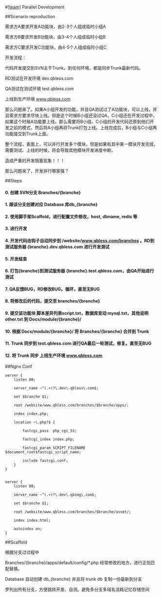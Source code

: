 #[[team]](/#team) Parallel Development

##Scenario reproduction

需求方A要求开发A功能块，由2-3个人组成临时小组A

需求方B要求开发B功能块，由3-4个人组成临时小组B

需求方C要求开发C功能块，由4-5个人组成临时小组C

开发流程：

代码开发提交到SVN主干Trunk。到任何环境，都是同步Trunk最新代码。

RD测试在开发环境 dev.qbless.com

QA测试在测试环境 test.qbless.com

上线到生产环境 www.qbless.com

那么问题来了。如果A小组开发的功能，并且QA测试过了A功能块，可以上线，并且需求方要求尽快上线。但是这个时候B小组还没过QA，C小组还在开发过程中，如果这个时候A功能要上线，那么需要将B小组、C小组的开发代码还原到他们开发之前的模式，然后将A小组再将Trunk打包上线。上线完成后，B小组与C小组再功能提交到Trunk上面。

整个流程，表面上，可以并行开发多个模块，但是如果有其中某一模块开发完成，需要测试、上线的时候，将会导致其他模块开发进度中断。

造成严重的开发阻塞现象！！！

那么问题来了，开发并行哪家强？

##Steps

#### 0. 创建 SVN分支 Branches/{branche}

#### 1. 跟该分支创建对应 Database 库db_{branche}

#### 2. 使用脚手架Scaffold，进行配置文件修改，host, dbname, redis 等

#### 3. 进行开发

#### 4. 开发代码由钩子自动同步到 /website/www.qbless.com/branches 。RD到测试服务器 {branche}.dev.qbless.com 进行开发测试

#### 5. 开发结束

#### 6. 打包{branche}到测试服务器 {branche}.test.qbless.com，由QA开始进行测试

#### 7. QA反馈BUG，RD修改BUG。循环，直至无BUG

#### 8. 将修改后的代码，提交至 branches/{branche}

#### 9. 提交该功能块 脚本差异列表script.txt，数据库变动 mysql.txt，其他说明 other.txt 到 Docs/module/{branche}/

#### 10. 根据 Docs/module/{branche}/ 将 Branches/{branche} 合并到 Trunk

#### 11. Trunk 同步到 test.qbless.com 进行QA最后一轮测试，修复。直至无BUG

#### 12. 将 Trunk 同步 上线生产环境 www.qbless.com

##Ngnx Conf

```
server {
    listen 80;

    server_name ~^(.+)?\.dev\.qbless\.com$;

    set $branche $1;

    root /website/www.qbless.com/branches/$branche/apps/;

    index index.php;

    location ~\.php?$ {

        fastcgi_pass  php_cgi_53;

        fastcgi_index index.php;

        fastcgi_param SCRIPT_FILENAME $document_root$fastcgi_script_name;

        include fastcgi.conf;
    }
}


server {
    listen 80;

    server_name ~^(.+)?\.dev\.qbimg\.com$;

    set $branche $1;

    root /website/www.qbless.com/branches/$branche/asset/;

    index index.html;

    autoindex on;
}
```

##Scaffold

根据分支过过程中

Branches/{branche}/apps/default/config/*.php 经常修改的地方，进行正则匹配替换。

Database 自动创建 db_{branche} 并且将 trunk db 复制一份最新到分支

罗列出所有分支，方便跳转开发、自测。避免多分支多域名消耗记忆存储空间
